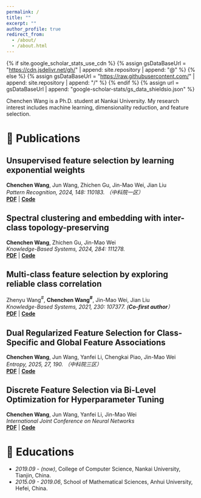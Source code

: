 ```yaml
---
permalink: /
title: ""
excerpt: ""
author_profile: true
redirect_from: 
  - /about/
  - /about.html
---
```


{% if site.google_scholar_stats_use_cdn %}
{% assign gsDataBaseUrl = "https://cdn.jsdelivr.net/gh/" | append: site.repository | append: "@" %}
{% else %}
{% assign gsDataBaseUrl = "https://raw.githubusercontent.com/" | append: site.repository | append: "/" %}
{% endif %}
{% assign url = gsDataBaseUrl | append: "google-scholar-stats/gs_data_shieldsio.json" %}

<span class='anchor' id='about-me'></span>

Chenchen Wang is a Ph.D. student at Nankai University. 
My research interest includes machine learning, dimensionality reduction, and feature selection.

# 📝 Publications 

## Unsupervised feature selection by learning exponential weights  
**Chenchen Wang**, Jun Wang, Zhichen Gu, Jin-Mao Wei, Jian Liu  
*Pattern Recognition, 2024, 148: 110183. （中科院一区）*  
[**PDF**](https://www.sciencedirect.com/science/article/pii/S0031320323008804) | [**Code**](https://github.com/Wangchenchen233/LLSRFS)

## Spectral clustering and embedding with inter-class topology-preserving  
**Chenchen Wang**, Zhichen Gu, Jin-Mao Wei  
*Knowledge-Based Systems, 2024, 284: 111278.*  
[**PDF**](https://www.sciencedirect.com/science/article/pii/S0950705123010262) | [**Code**](https://github.com/Wangchenchen233/ITPC)

## Multi-class feature selection by exploring reliable class correlation  
Zhenyu Wang$^\#$, **Chenchen Wang$^\#$**, Jin-Mao Wei, Jian Liu  
*Knowledge-Based Systems, 2021, 230: 107377. (**Co-first author**）*  
[**PDF**](https://www.sciencedirect.com/science/article/pii/S0950705121006390) | [**Code**](%)

## Dual Regularized Feature Selection for Class-Specific and Global Feature Associations  
**Chenchen Wang**, Jun Wang, Yanfei Li, Chengkai Piao, Jin-Mao Wei  
*Entropy, 2025, 27, 190. （中科院三区）*  
[**PDF**](https://www.mdpi.com/1099-4300/27/2/190) | [**Code**](https://github.com/Wangchenchen233/DRFS)

## Discrete Feature Selection via Bi-Level Optimization for Hyperparameter Tuning  
**Chenchen Wang**, Jun Wang, Yanfei Li, Jin-Mao Wei  
*International Joint Conference on Neural Networks*  
[**PDF**](%) | [**Code**](%)



# 📖 Educations
- *2019.09 - (now)*, College of Computer Science, Nankai University, Tianjin, China. 
- *2015.09 - 2019.06*, School of Mathematical Sciences, Anhui University, Hefei, China.
